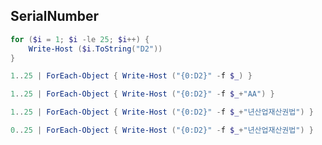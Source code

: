 ## SerialNumber
```ps1
for ($i = 1; $i -le 25; $i++) {
    Write-Host ($i.ToString("D2"))
}
```
```ps1
1..25 | ForEach-Object { Write-Host ("{0:D2}" -f $_) }
```



```ps1
1..25 | ForEach-Object { Write-Host ("{0:D2}" -f $_+"AA") }
```
```ps1
1..25 | ForEach-Object { Write-Host ("{0:D2}" -f $_+"년산업재산권법") }
```
```ps1
0..25 | ForEach-Object { Write-Host ("{0:D2}" -f $_+"년산업재산권법") }
```